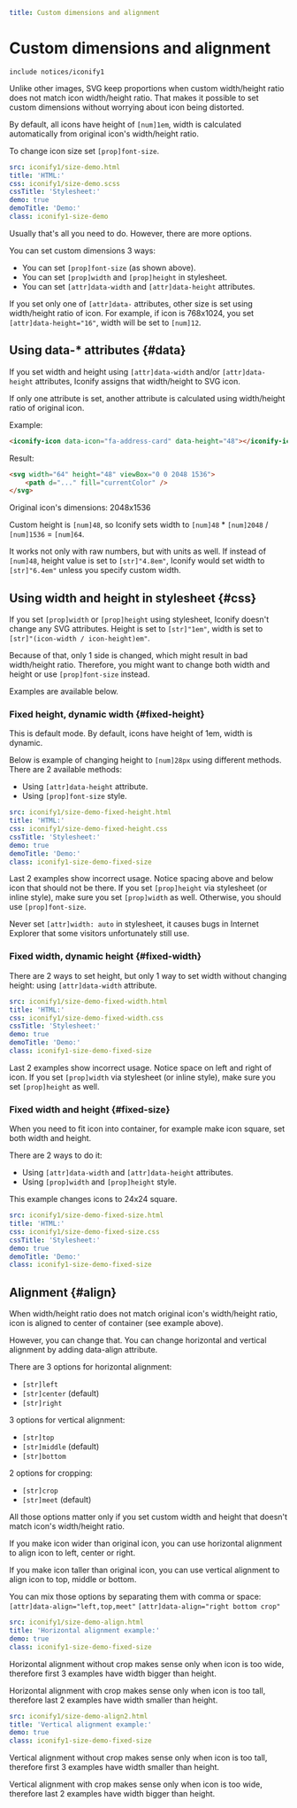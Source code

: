 ```yaml
title: Custom dimensions and alignment
```

# Custom dimensions and alignment

`include notices/iconify1`

Unlike other images, SVG keep proportions when custom width/height ratio does not match icon width/height ratio. That makes it possible to set custom dimensions without worrying about icon being distorted.

By default, all icons have height of `[num]1em`, width is calculated automatically from original icon's width/height ratio.

To change icon size set `[prop]font-size`.

```yaml
src: iconify1/size-demo.html
title: 'HTML:'
css: iconify1/size-demo.scss
cssTitle: 'Stylesheet:'
demo: true
demoTitle: 'Demo:'
class: iconify1-size-demo
```

Usually that's all you need to do. However, there are more options.

You can set custom dimensions 3 ways:

- You can set `[prop]font-size` (as shown above).
- You can set `[prop]width` and `[prop]height` in stylesheet.
- You can set `[attr]data-width` and `[attr]data-height` attributes.

If you set only one of `[attr]data-` attributes, other size is set using width/height ratio of icon. For example, if icon is 768x1024, you set `[attr]data-height="16"`, width will be set to `[num]12`.

## Using data-\* attributes {#data}

If you set width and height using `[attr]data-width` and/or `[attr]data-height` attributes, Iconify assigns that width/height to SVG icon.

If only one attribute is set, another attribute is calculated using width/height ratio of original icon.

Example:

```html
<iconify-icon data-icon="fa-address-card" data-height="48"></iconify-icon>
```

Result:

```html
<svg width="64" height="48" viewBox="0 0 2048 1536">
	<path d="..." fill="currentColor" />
</svg>
```

Original icon's dimensions: 2048x1536

Custom height is `[num]48`, so Iconify sets width to `[num]48` \* `[num]2048` / `[num]1536` = `[num]64`.

It works not only with raw numbers, but with units as well. If instead of `[num]48`, height value is set to `[str]"4.8em"`, Iconify would set width to `[str]"6.4em"` unless you specify custom width.

## Using width and height in stylesheet {#css}

If you set `[prop]width` or `[prop]height` using stylesheet, Iconify doesn't change any SVG attributes. Height is set to `[str]"1em"`, width is set to `[str]"(icon-width / icon-height)em"`.

Because of that, only 1 side is changed, which might result in bad width/height ratio. Therefore, you might want to change both width and height or use `[prop]font-size` instead.

Examples are available below.

### Fixed height, dynamic width {#fixed-height}

This is default mode. By default, icons have height of 1em, width is dynamic.

Below is example of changing height to `[num]28px` using different methods. There are 2 available methods:

- Using `[attr]data-height` attribute.
- Using `[prop]font-size` style.

```yaml
src: iconify1/size-demo-fixed-height.html
title: 'HTML:'
css: iconify1/size-demo-fixed-height.css
cssTitle: 'Stylesheet:'
demo: true
demoTitle: 'Demo:'
class: iconify1-size-demo-fixed-size
```

Last 2 examples show incorrect usage. Notice spacing above and below icon that should not be there. If you set `[prop]height` via stylesheet (or inline style), make sure you set `[prop]width` as well. Otherwise, you should use `[prop]font-size`.

Never set `[attr]width: auto` in stylesheet, it causes bugs in Internet Explorer that some visitors unfortunately still use.

### Fixed width, dynamic height {#fixed-width}

There are 2 ways to set height, but only 1 way to set width without changing height: using `[attr]data-width` attribute.

```yaml
src: iconify1/size-demo-fixed-width.html
title: 'HTML:'
css: iconify1/size-demo-fixed-width.css
cssTitle: 'Stylesheet:'
demo: true
demoTitle: 'Demo:'
class: iconify1-size-demo-fixed-size
```

Last 2 examples show incorrect usage. Notice space on left and right of icon. If you set `[prop]width` via stylesheet (or inline style), make sure you set `[prop]height` as well.

### Fixed width and height {#fixed-size}

When you need to fit icon into container, for example make icon square, set both width and height.

There are 2 ways to do it:

- Using `[attr]data-width` and `[attr]data-height` attributes.
- Using `[prop]width` and `[prop]height` style.

This example changes icons to 24x24 square.

```yaml
src: iconify1/size-demo-fixed-size.html
title: 'HTML:'
css: iconify1/size-demo-fixed-size.css
cssTitle: 'Stylesheet:'
demo: true
demoTitle: 'Demo:'
class: iconify1-size-demo-fixed-size
```

## Alignment {#align}

When width/height ratio does not match original icon's width/height ratio, icon is aligned to center of container (see example above).

However, you can change that. You can change horizontal and vertical alignment by adding data-align attribute.

There are 3 options for horizontal alignment:

- `[str]left`
- `[str]center` (default)
- `[str]right`

3 options for vertical alignment:

- `[str]top`
- `[str]middle` (default)
- `[str]bottom`

2 options for cropping:

- `[str]crop`
- `[str]meet` (default)

All those options matter only if you set custom width and height that doesn't match icon's width/height ratio.

If you make icon wider than original icon, you can use horizontal alignment to align icon to left, center or right.

If you make icon taller than original icon, you can use vertical alignment to align icon to top, middle or bottom.

You can mix those options by separating them with comma or space: `[attr]data-align="left,top,meet"` `[attr]data-align="right bottom crop"`

```yaml
src: iconify1/size-demo-align.html
title: 'Horizontal alignment example:'
demo: true
class: iconify1-size-demo-fixed-size
```

Horizontal alignment without crop makes sense only when icon is too wide, therefore first 3 examples have width bigger than height.

Horizontal alignment with crop makes sense only when icon is too tall, therefore last 2 examples have width smaller than height.

```yaml
src: iconify1/size-demo-align2.html
title: 'Vertical alignment example:'
demo: true
class: iconify1-size-demo-fixed-size
```

Vertical alignment without crop makes sense only when icon is too tall, therefore first 3 examples have width smaller than height.

Vertical alignment with crop makes sense only when icon is too wide, therefore last 2 examples have width bigger than height.
